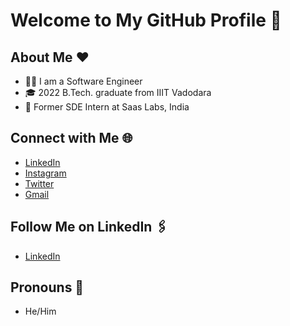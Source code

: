 # Welcome to My GitHub Profile 👋

## About Me ❤️
- 👩‍💻 I am a Software Engineer
- 🎓 2022 B.Tech. graduate from IIIT Vadodara
- 💼 Former SDE Intern at Saas Labs, India
 

## Connect with Me 🌐
- [LinkedIn](<https://www.linkedin.com/in/arukondashiva/>)
- [Instagram](<https://www.instagram.com/arukonda_shiva/>)
- [Twitter](<https://twitter.com/shiva_arukonda>)
- [Gmail](<a.shiva16052000@gmail.com>)


## Follow Me on LinkedIn 🖇
- [LinkedIn](<https://www.linkedin.com/in/arukondashiva/>)

## Pronouns 👯
- He/Him
